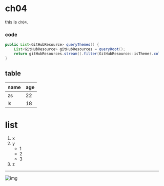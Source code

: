 # ch04

this is `ch04`.

### code
```java
public List<GitHubResource> queryThemes() {
    List<GitHubResource> gitHubResources = queryRoot();
    return gitHubResources.stream().filter(GitHubResource::isTheme).collect(Collectors.toList());
}
```

table
---
|name|age|
|-|-|
|zs|22|
|ls|18|

list
===
1. x
2. y
   - 1
   - 2
   - 3
3. z

---

![img](https://s.yimg.com/uu/api/res/1.2/w57NsiIxktDSxQ3c_ySEGg--~B/Zmk9ZmlsbDtoPTUxNTt3PTg3NTthcHBpZD15dGFjaHlvbg--/https://media-mbst-pub-ue1.s3.amazonaws.com/creatr-uploaded-images/2023-01/e63a0910-91b3-11ed-a5ef-e0922b9825e0.cf.webp)
